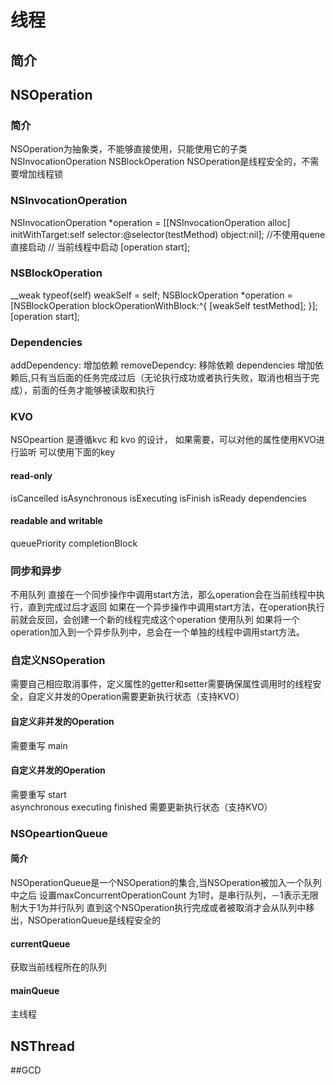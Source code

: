 # 线程
## 简介


## NSOperation
### 简介
NSOperation为抽象类，不能够直接使用，只能使用它的子类 NSInvocationOperation NSBlockOperation
NSOperation是线程安全的，不需要增加线程锁

### NSInvocationOperation
  NSInvocationOperation *operation = [[NSInvocationOperation alloc] initWithTarget:self selector:@selector(testMethod) object:nil];
  //不使用quene直接启动
  //  当前线程中启动
  [operation start];

### NSBlockOperation
  __weak typeof(self) weakSelf = self;
  NSBlockOperation *operation = [NSBlockOperation blockOperationWithBlock:^{
  [weakSelf testMethod];
  }];
  [operation start];

### Dependencies
addDependency: 增加依赖
removeDependcy: 移除依赖
dependencies 
增加依赖后,只有当后面的任务完成过后（无论执行成功或者执行失败，取消也相当于完成），前面的任务才能够被读取和执行

### KVO
NSOpeartion 是遵循kvc 和 kvo 的设计，
如果需要，可以对他的属性使用KVO进行监听
可以使用下面的key

#### read-only
isCancelled
isAsynchronous
isExecuting
isFinish
isReady
dependencies

#### readable and writable
queuePriority
completionBlock

### 同步和异步
不用队列
直接在一个同步操作中调用start方法，那么operation会在当前线程中执行，直到完成过后才返回
如果在一个异步操作中调用start方法，在operation执行前就会反回，会创建一个新的线程完成这个operation
使用队列
如果将一个operation加入到一个异步队列中，总会在一个单独的线程中调用start方法。

### 自定义NSOperation
需要自己相应取消事件，定义属性的getter和setter需要确保属性调用时的线程安全，自定义并发的Operation需要更新执行状态（支持KVO）

#### 自定义非并发的Operation
需要重写 main

#### 自定义并发的Operation
需要重写
start  
asynchronous
executing
finished
需要更新执行状态（支持KVO）

### NSOpeartionQueue
#### 简介
NSOperationQueue是一个NSOperation的集合,当NSOperation被加入一个队列中之后
设置maxConcurrentOperationCount 为1时，是串行队列，－1表示无限制大于1为并行队列
直到这个NSOperation执行完成或者被取消才会从队列中移出，NSOperationQueue是线程安全的

#### currentQueue 
获取当前线程所在的队列

#### mainQueue 
主线程

## NSThread


##GCD
